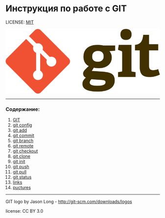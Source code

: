 # Инструкция по работе с GIT

LICENSE: [MIT](./license.md)

![git logo](./assets/768px-Git-logo.svg.png)

---

### Содержание:
1. [GIT](./GIT.md)
2. [git config](git_config.md)
3. [git add](git_add.md)
4. [git commit](git_commit.md)
5. [git branch](git_branch.md)
6. [git remote](git_remote.md)
7. [git checkout](git_checkout.md)
8. [git clone](git_clone.md)
9. [git init](git_init.md)
10. [git push](git_push.md)
11. [git pull](git_pull.md)
12. [git status](git_status.md)
13. [links](links.md)
14. [puctures](pictures.md)

---

GIT logo by Jason Long -  http://git-scm.com/downloads/logos  

license: CC BY 3.0